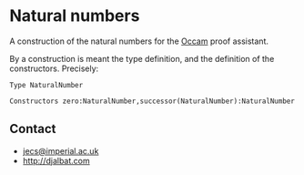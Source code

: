 # Natural numbers

A construction of the natural numbers for the [Occam](http://djalbat.com/occam) proof assistant.

By a construction is meant the type definition, and the definition of the constructors. Precisely:

```
Type NaturalNumber

Constructors zero:NaturalNumber,successor(NaturalNumber):NaturalNumber
```

## Contact

* jecs@imperial.ac.uk
* http://djalbat.com
